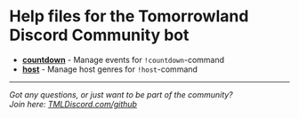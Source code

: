 # Help files for the Tomorrowland Discord Community bot

- [**countdown**](countdown) - Manage events for `!countdown`-command
- [**host**](host) - Manage host genres for `!host`-command


---

*Got any questions, or just want to be part of the community?  
Join here: [TMLDiscord.com/github](https://TMLDiscord.com/github)*
